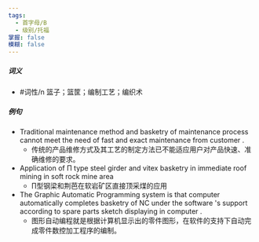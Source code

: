 ```yaml
---
tags:
  - 首字母/B
  - 级别/托福
掌握: false
模糊: false
---
```

##### 词义
- #词性/n  篮子；篮筐；编制工艺；编织术
##### 例句
- Traditional maintenance method and basketry of maintenance process cannot meet the need of fast and exact maintenance from customer .
	- 传统的产品维修方式及其工艺的制定方法已不能适应用户对产品快速、准确维修的要求。
- Application of Π type steel girder and vitex basketry in immediate roof mining in soft rock mine area
	- ∏型钢梁和荆芭在软岩矿区直接顶采煤的应用
- The Graphic Automatic Programming system is that computer automatically completes basketry of NC under the software 's support according to spare parts sketch displaying in computer .
	- 图形自动编程就是根据计算机显示出的零件图形，在软件的支持下自动完成零件数控加工程序的编制。
